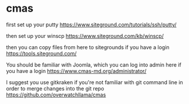 # cmas
first set up your putty
https://www.siteground.com/tutorials/ssh/putty/

then set up your winscp
https://www.siteground.com/kb/winscp/

then you can copy files from here to sitegrounds if you have a login
https://tools.siteground.com/

You should be familiar with Joomla, which you can log into admin here if you have a login
https://www.cmas-md.org/administrator/

I suggest you use gitkraken if you're not familiar with git command line in order to merge changes into the git repo
https://github.com/overwatchllama/cmas

